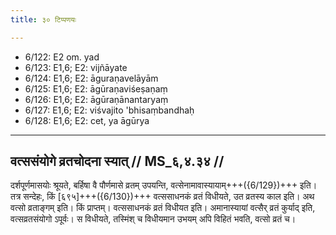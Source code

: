 ```yaml
---
title: ३० टिप्पणयः

---
```

- 6/122: E2 om. yad
- 6/123: E1,6; E2: vijñāyate
- 6/124: E1,6; E2: āguraṇavelāyām
- 6/125: E1,6; E2: āgūraṇaviśeṣaṇaṃ
- 6/126: E1,6; E2: āgūraṇānantaryaṃ
- 6/127: E1,6; E2: viśvajito 'bhisaṃbandhaḥ
- 6/128: E1,6; E2: cet, ya āgūrya

____________________________________________


## वत्ससंयोगे व्रतचोदना स्यात् // MS_६,४.३४ //

दर्शपूर्णमासयोः श्रूयते, बर्हिषा वै पौर्णमासे व्रतम् उपयन्ति, वत्सेनामावास्यायाम्+++({6/129})+++ इति। तत्र सन्देहः, किं [६९५]+++({6/130})+++ वत्ससाधनकं व्रतं विधीयते, उत व्रतस्य काल इति। अथ वत्सो व्रताङ्गम् इति। किं प्राप्तम्। वत्ससाधनकं व्रतं विधीयत इति। अमानास्यायां वत्सैर् व्रतं कुर्याद् इति, वत्सव्रतसंयोगो ऽपूर्वः। स विधीयते, तस्मिंश् च विधीयमान उभयम् अपि विहितं भवति, वत्सो व्रतं च।